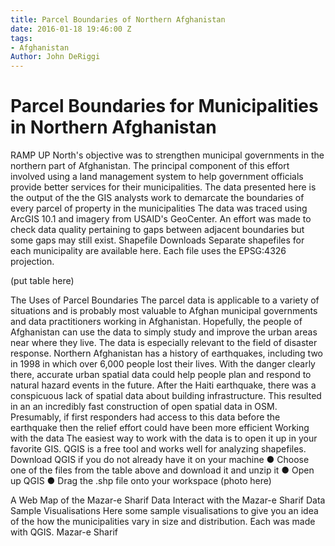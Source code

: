 ```yaml
---
title: Parcel Boundaries of Northern Afghanistan
date: 2016-01-18 19:46:00 Z
tags:
- Afghanistan
Author: John DeRiggi
---
```


# Parcel Boundaries for Municipalities in Northern Afghanistan
RAMP UP North's objective was to strengthen municipal governments in the northern part of Afghanistan. The principal component of this effort involved using a land management system to help government officials provide better services for their municipalities. The data presented here is the output of the the GIS analysts work to demarcate the boundaries of every parcel of property in the municipalities
The data was traced using ArcGIS 10.1 and imagery from USAID's GeoCenter. An effort was made to check data quality pertaining to gaps between adjacent boundaries but some gaps may still exist.
Shapefile Downloads
Separate shapefiles for each municipality are available here. Each file uses the EPSG:4326 projection.

(put table here)

The Uses of Parcel Boundaries
The parcel data is applicable to a variety of situations and is probably most valuable to Afghan municipal governments and data practitioners working in Afghanistan. Hopefully, the people of Afghanistan can use the data to simply study and improve the urban areas near where they live.
The data is especially relevant to the field of disaster response. Northern Afghanistan has a history of earthquakes, including two in 1998 in which over 6,000 people lost their lives. With the danger clearly there, accurate urban spatial data could help people plan and respond to natural hazard events in the future.
After the Haiti earthquake, there was a conspicuous lack of spatial data about building infrastructure. This resulted in an an incredibly fast construction of open spatial data in OSM. Presumably, if first responders had access to this data before the earthquake then the relief effort could have been more efficient
Working with the data
The easiest way to work with the data is to open it up in your favorite GIS. QGIS is a free tool and works well for analyzing shapefiles. Download QGIS if you do not already have it on your machine
●	Choose one of the files from the table above and download it and unzip it
●	Open up QGIS
●	Drag the .shp file onto your workspace 
(photo here)

A Web Map of the Mazar-e Sharif Data
Interact with the Mazar-e Sharif Data
Sample Visualisations
Here some sample visualisations to give you an idea of the how the municipalities vary in size and distribution. Each was made with QGIS.
Mazar-e Sharif
